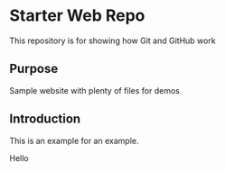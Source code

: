 # Starter Web Repo

This repository is for showing how Git and GitHub work

## Purpose

Sample website with plenty of files for demos

## Introduction
This is an example for an example.

Hello